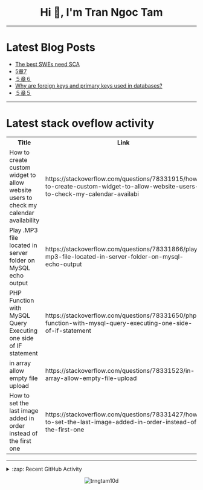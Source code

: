 <h1 align="center">Hi 👋, I'm Tran Ngoc Tam</h1>

---

# Latest Blog Posts 
<!-- BLOG-POST-LIST:START -->
- [The best SWEs need SCA](https://dev.to/apchapcomputing/the-best-swes-need-sca-87k)
- [5章7](https://dev.to/aaattt/5zhang-7-1ah4)
- [５章６](https://dev.to/aaattt/5zhang-6-de7)
- [Why are foreign keys and primary keys used in databases?](https://dev.to/dgihost/why-are-foreign-keys-and-primary-keys-used-in-databases-30j6)
- [５章５](https://dev.to/aaattt/5zhang-5-4e)
<!-- BLOG-POST-LIST:END -->

---

# Latest stack oveflow activity
<table>
  <tr><th>Title</th><th>Link</th></tr>
  <!-- STACKOVERFLOW:START --><tr><td>How to create custom widget to allow website users to check my calendar availability</td><td>https://stackoverflow.com/questions/78331915/how-to-create-custom-widget-to-allow-website-users-to-check-my-calendar-availabi</td></tr><tr><td>Play .MP3 file located in server folder on MySQL echo output</td><td>https://stackoverflow.com/questions/78331866/play-mp3-file-located-in-server-folder-on-mysql-echo-output</td></tr><tr><td>PHP Function with MySQL Query Executing one side of IF statement</td><td>https://stackoverflow.com/questions/78331650/php-function-with-mysql-query-executing-one-side-of-if-statement</td></tr><tr><td>in array allow empty file upload</td><td>https://stackoverflow.com/questions/78331523/in-array-allow-empty-file-upload</td></tr><tr><td>How to set the last image added in order instead of the first one</td><td>https://stackoverflow.com/questions/78331427/how-to-set-the-last-image-added-in-order-instead-of-the-first-one</td></tr><!-- STACKOVERFLOW:END -->
</table>

---

<details>
  <summary>:zap: Recent GitHub Activity</summary>
  
<!--START_SECTION:activity-->
1. ❌ Closed PR [#34](https://github.com/trngtam10d/trngtam10d.github.io/pull/34) in [trngtam10d/trngtam10d.github.io](https://github.com/trngtam10d/trngtam10d.github.io)
2. ❌ Closed PR [#33](https://github.com/trngtam10d/trngtam10d.github.io/pull/33) in [trngtam10d/trngtam10d.github.io](https://github.com/trngtam10d/trngtam10d.github.io)
3. ❌ Closed PR [#32](https://github.com/trngtam10d/trngtam10d.github.io/pull/32) in [trngtam10d/trngtam10d.github.io](https://github.com/trngtam10d/trngtam10d.github.io)
4. ❌ Closed PR [#31](https://github.com/trngtam10d/trngtam10d.github.io/pull/31) in [trngtam10d/trngtam10d.github.io](https://github.com/trngtam10d/trngtam10d.github.io)
5. ❌ Closed PR [#30](https://github.com/trngtam10d/trngtam10d.github.io/pull/30) in [trngtam10d/trngtam10d.github.io](https://github.com/trngtam10d/trngtam10d.github.io)
<!--END_SECTION:activity-->

</details>

<p align="center"><img align="center" src="https://github-readme-streak-stats.herokuapp.com/?user=trngtam10d&" alt="trngtam10d" /></p>
